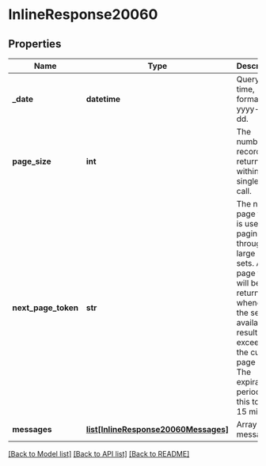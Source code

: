 # InlineResponse20060

## Properties
Name | Type | Description | Notes
------------ | ------------- | ------------- | -------------
**_date** | **datetime** | Query date time, format as yyyy-mm-dd. | [optional] 
**page_size** | **int** | The number of records returned within a single API call. | [optional] 
**next_page_token** | **str** | The next page token is used to paginate through large result sets. A next page token will be returned whenever the set of available results exceeds the current page size. The expiration period for this token is 15 minutes. | [optional] 
**messages** | [**list[InlineResponse20060Messages]**](InlineResponse20060Messages.md) | Array of im messages. | [optional] 

[[Back to Model list]](../README.md#documentation-for-models) [[Back to API list]](../README.md#documentation-for-api-endpoints) [[Back to README]](../README.md)

